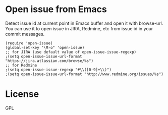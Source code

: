 # Open issue from Emacs

Detect issue id at current point in Emacs buffer and open it with browse-url.
You can use it to open issue in JIRA, Redmine, etc from issue id in your commit messages.

```
(require 'open-issue)
(global-set-key "\M-o" 'open-issue)
;; for JIRA (use default value of open-issue-issue-regexp)
;(setq open-issue-issue-url-format "https://jira.atlassian.com/browse/%s")
;; for Redmine
;(setq open-issue-issue-regexp "#\\([0-9]+\\)")
;(setq open-issue-issue-url-format "http://www.redmine.org/issues/%s")
```

# License

GPL
